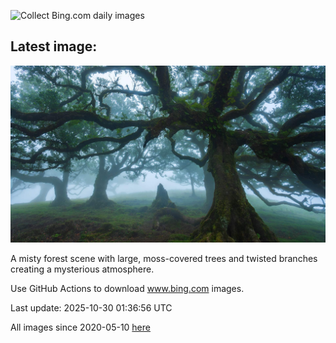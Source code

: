 ![Collect Bing.com daily images](https://github.com/counter2015/bing-daily-images/workflows/Collect%20Bing.com%20daily%20images/badge.svg)
## Latest image:
![](images/FanalForest.jpg)

A misty forest scene with large, moss-covered trees and twisted branches creating a mysterious atmosphere.

Use GitHub Actions to download www.bing.com images.

Last update: 2025-10-30 01:36:56 UTC

All images since 2020-05-10 [here](https://github.com/counter2015/bing-daily-images/tree/master/images)
